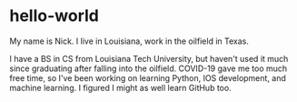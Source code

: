 # hello-world
My name is Nick. I live in Louisiana, work in the oilfield in Texas.

I have a BS in CS from Louisiana Tech University, but haven't used it much since graduating after falling into the oilfield. COVID-19 gave me too much free time, so I've been working on learning Python, IOS development, and machine learning. I figured I might as well learn GitHub too.
